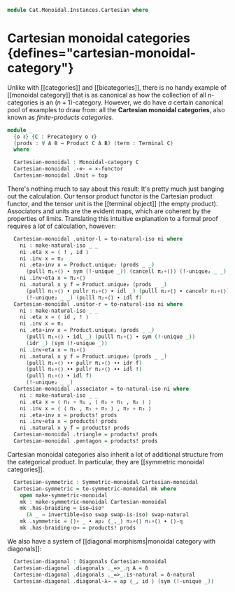 <!--
```agda
open import Cat.Instances.Sets.Complete
open import Cat.Diagram.Product.Solver
open import Cat.Monoidal.Diagonals
open import Cat.Instances.Functor
open import Cat.Diagram.Terminal
open import Cat.Monoidal.Braided
open import Cat.Diagram.Product
open import Cat.Monoidal.Base
open import Cat.Prelude

import Cat.Reasoning as Cr
```
-->

```agda
module Cat.Monoidal.Instances.Cartesian where
```

# Cartesian monoidal categories {defines="cartesian-monoidal-category"}

Unlike with [[categories]] and [[bicategories]], there is no handy example
of [[monoidal category]] that is as canonical as how the collection of all
$n$-categories is an $(n+1)$-category. However, we do have _a_ certain
canonical pool of examples to draw from: all the **Cartesian monoidal
categories**, also known as _finite-products categories_.

```agda
module _
  {o ℓ} {C : Precategory o ℓ}
  (prods : ∀ A B → Product C A B) (term : Terminal C)
  where
```

<!--
```agda
  open Monoidal-category hiding (_⊗₁_)
  open Braided-monoidal
  open Symmetric-monoidal
  open Diagonals hiding (δ)
  open make-natural-iso
  open Cr C
  open Binary-products C prods
  open Terminal term
```
-->

```agda
  Cartesian-monoidal : Monoidal-category C
  Cartesian-monoidal .-⊗- = ×-functor
  Cartesian-monoidal .Unit = top
```

There's nothing much to say about this result: It's pretty much just
banging out the calculation. Our tensor product functor is the Cartesian
product functor, and the tensor unit is the [[terminal object]] (the empty
product). Associators and units are the evident maps, which are coherent
by the properties of limits. Translating this intuitive explanation to a
formal proof requires a _lot_ of calculation, however:

```agda
  Cartesian-monoidal .unitor-l = to-natural-iso ni where
    ni : make-natural-iso _ _
    ni .eta x = ⟨ ! , id ⟩
    ni .inv x = π₂
    ni .eta∘inv x = Product.unique₂ (prods _ _)
      (pulll π₁∘⟨⟩ ∙ sym (!-unique _)) (cancell π₂∘⟨⟩) (!-unique₂ _ _) (idr _)
    ni .inv∘eta x = π₂∘⟨⟩
    ni .natural x y f = Product.unique₂ (prods _ _)
      (pulll π₁∘⟨⟩ ∙ pullr π₁∘⟨⟩ ∙ idl _) (pulll π₂∘⟨⟩ ∙ cancelr π₂∘⟨⟩)
      (!-unique₂ _ _) (pulll π₂∘⟨⟩ ∙ idl f)
  Cartesian-monoidal .unitor-r = to-natural-iso ni where
    ni : make-natural-iso _ _
    ni .eta x = ⟨ id , ! ⟩
    ni .inv x = π₁
    ni .eta∘inv x = Product.unique₂ (prods _ _)
      (pulll π₁∘⟨⟩ ∙ idl _) (pulll π₂∘⟨⟩ ∙ sym (!-unique _))
      (idr _) (sym (!-unique _))
    ni .inv∘eta x = π₁∘⟨⟩
    ni .natural x y f = Product.unique₂ (prods _ _)
      (pulll π₁∘⟨⟩ ∙∙ pullr π₁∘⟨⟩ ∙∙ idr f)
      (pulll π₂∘⟨⟩ ∙∙ pullr π₂∘⟨⟩ ∙∙ idl !)
      (pulll π₁∘⟨⟩ ∙ idl f)
      (!-unique₂ _ _)
  Cartesian-monoidal .associator = to-natural-iso ni where
    ni : make-natural-iso _ _
    ni .eta x = ⟨ π₁ ∘ π₁ , ⟨ π₂ ∘ π₁ , π₂ ⟩ ⟩
    ni .inv x = ⟨ ⟨ π₁ , π₁ ∘ π₂ ⟩ , π₂ ∘ π₂ ⟩
    ni .eta∘inv x = products! prods
    ni .inv∘eta x = products! prods
    ni .natural x y f = products! prods
  Cartesian-monoidal .triangle = products! prods
  Cartesian-monoidal .pentagon = products! prods
```

Cartesian monoidal categories also inherit a lot of additional structure
from the categorical product. In particular, they are [[symmetric monoidal
categories]].

```agda
  Cartesian-symmetric : Symmetric-monoidal Cartesian-monoidal
  Cartesian-symmetric = to-symmetric-monoidal mk where
    open make-symmetric-monoidal
    mk : make-symmetric-monoidal Cartesian-monoidal
    mk .has-braiding = iso→isoⁿ
      (λ _ → invertible→iso swap swap-is-iso) swap-natural
    mk .symmetric = ⟨⟩∘ _ ∙ ap₂ ⟨_,_⟩ π₂∘⟨⟩ π₁∘⟨⟩ ∙ ⟨⟩-η
    mk .has-braiding-α→ = products! prods
```

We also have a system of [[diagonal morphisms|monoidal category with diagonals]]:

```agda
  Cartesian-diagonal : Diagonals Cartesian-monoidal
  Cartesian-diagonal .diagonals ._=>_.η A = δ
  Cartesian-diagonal .diagonals ._=>_.is-natural = δ-natural
  Cartesian-diagonal .diagonal-λ→ = ap ⟨_, id ⟩ (sym (!-unique _))
```

<!--
```agda
Setsₓ : ∀ {ℓ} → Monoidal-category (Sets ℓ)
Setsₓ = Cartesian-monoidal Sets-products Sets-terminal
```
-->
